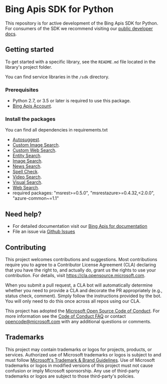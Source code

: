 # Bing Apis SDK for Python


This repository is for active development of the Bing Apis SDK for Python. For consumers of the SDK we recommend visiting our [public developer docs](https://docs.microsoft.com/en-us/bing/search-apis/).

## Getting started

To get started with a specific library, see the `README.md` file located in the library's project folder.

You can find service libraries in the `/sdk` directory.

### Prerequisites

* Python 2.7, or 3.5 or later is required to use this package.
* [Bing Apis Account](https://aka.ms/bingapisignup).


### Install the packages 

You can find all dependencies in requirements.txt
* [Autosuggest](https://pypi.org/project/microsoft-bing-autosuggest/).
* [Custom Image Search](https://pypi.org/project/microsoft-bing-customimagesearch/).
* [Custom Web Search](https://pypi.org/project/microsoft-bing-customwebsearch/).
* [Entity Search](https://pypi.org/project/microsoft-bing-entitysearch/).
* [Image Search](https://pypi.org/project/microsoft-bing-imagesearch/).
* [News Search](https://pypi.org/project/microsoft-bing-newssearch/).
* [Spell Check](https://pypi.org/project/microsoft-bing-spellcheck/).
* [Video Search](https://pypi.org/project/microsoft-bing-videosearch/).
* [Visual Search](https://pypi.org/project/microsoft-bing-visualsearch/).
* [Web Search](https://pypi.org/project/microsoft-bing-websearch/).
* required packages: "msrest>=0.5.0", "msrestazure>=0.4.32,<2.0.0", "azure-common~=1.1"

## Need help?

* For detailed documentation visit our [Bing Apis for documentation](https://docs.microsoft.com/en-us/bing/search-apis/)
* File an issue via [Github Issues](https://github.com/microsoft/bing-search-sdk-for-python/issues)



## Contributing

This project welcomes contributions and suggestions.  Most contributions require you to agree to a
Contributor License Agreement (CLA) declaring that you have the right to, and actually do, grant us
the rights to use your contribution. For details, visit https://cla.opensource.microsoft.com.

When you submit a pull request, a CLA bot will automatically determine whether you need to provide
a CLA and decorate the PR appropriately (e.g., status check, comment). Simply follow the instructions
provided by the bot. You will only need to do this once across all repos using our CLA.

This project has adopted the [Microsoft Open Source Code of Conduct](https://opensource.microsoft.com/codeofconduct/).
For more information see the [Code of Conduct FAQ](https://opensource.microsoft.com/codeofconduct/faq/) or
contact [opencode@microsoft.com](mailto:opencode@microsoft.com) with any additional questions or comments.

## Trademarks

This project may contain trademarks or logos for projects, products, or services. Authorized use of Microsoft 
trademarks or logos is subject to and must follow 
[Microsoft's Trademark & Brand Guidelines](https://www.microsoft.com/en-us/legal/intellectualproperty/trademarks/usage/general).
Use of Microsoft trademarks or logos in modified versions of this project must not cause confusion or imply Microsoft sponsorship.
Any use of third-party trademarks or logos are subject to those third-party's policies.

